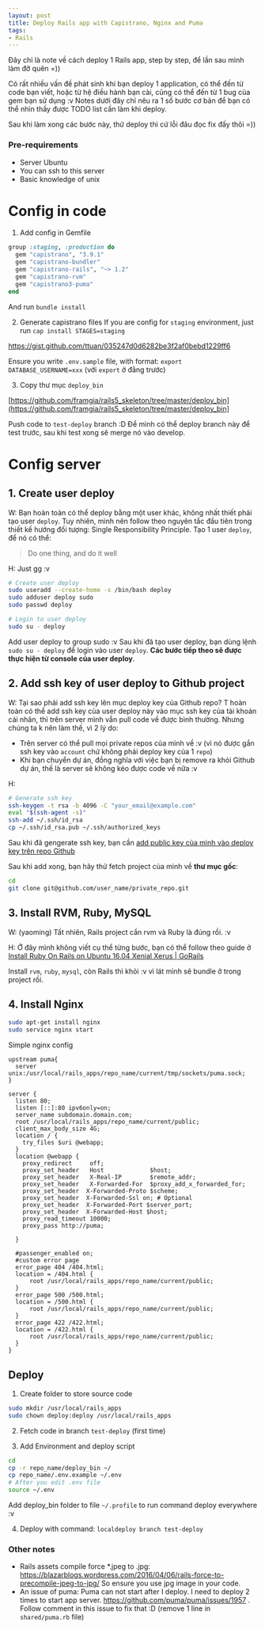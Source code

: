 ```yaml
---
layout: post
title: Deploy Rails app with Capistrano, Nginx and Puma
tags:
- Rails
---
```


Đây chỉ là note về cách deploy 1 Rails app, step by step, để lần sau mình làm đỡ quên =)) 

Có rất nhiều vấn đề phát sinh khi bạn deploy 1 application, có thể đến từ code bạn viết, hoặc từ hệ điều hành bạn cài, cũng có thể đến từ 1 bug của gem bạn sử dụng :v Notes dưới đây chỉ nêu ra 1 số bước cơ bản để bạn có thể nhìn thấy được TODO list cần làm khi deploy. 

Sau khi làm xong các bước này, thử deploy thì cứ lỗi đâu đọc fix đấy thôi =)) 

### Pre-requirements
* Server Ubuntu 
* You can ssh to this server
* Basic knowledge of unix

# Config in code

1. Add config in Gemfile

```ruby
group :staging, :production do
  gem "capistrano", "3.9.1"
  gem "capistrano-bundler"
  gem "capistrano-rails", "~> 1.2"
  gem "capistrano-rvm"
  gem "capistrano3-puma"
end
```

And run `bundle install`

2. Generate capistrano files
If you are config for `staging` environment, just run `cap install STAGES=staging`

https://gist.github.com/ttuan/035247d0d6282be3f2af0bebd1229ff6

Ensure you write `.env.sample` file, with format: `export DATABASE_USERNAME=xxx` (với `export` ở đằng trước)

3. Copy thư mục `deploy_bin`

[https://github.com/framgia/rails5_skeleton/tree/master/deploy_bin](https://github.com/framgia/rails5_skeleton/tree/master/deploy_bin]


Push code to `test-deploy` branch :D Để mình có thể deploy branch này để test trước, sau khi test xong sẽ merge nó vào develop.


# Config server

## 1. Create user deploy
W: Bạn hoàn toàn có thể deploy bằng một user khác, không nhất thiết phải tạo user `deploy`. Tuy nhiên, mình nên follow theo nguyên tắc đầu tiên trong thiết kế hướng đối tượng: Single Responsibility Principle. Tạo 1 user `deploy`, để nó có thể:

> Do one thing, and do it well

H: Just gg :v

```bash
# Create user deploy
sudo useradd --create-home -s /bin/bash deploy
sudo adduser deploy sudo
sudo passwd deploy

# Login to user deploy
sudo su - deploy
```

Add user deploy to group sudo :v 
Sau khi đã tạo user deploy, bạn dùng lệnh `sudo su - deploy` để login vào user `deploy`. **Các bước tiếp theo sẽ được thực hiện từ console của user deploy**.

## 2. Add ssh key of user deploy to Github project
W: Tại sao phải add ssh key lên mục deploy key của Github repo? T hoàn toàn có thể add ssh key của user deploy này vào mục ssh key của tài khoản cái nhân, thì trên server mình vẫn pull code về được bình thường. Nhưng chúng ta k nên làm thế, vì 2 lý do: 

* Trên server có thể pull mọi private repos của mình về :v (vì nó được gắn ssh key vào `account` chứ không phải deploy key của 1 `repo`) 
* Khi bạn chuyển dự án, đồng nghĩa với việc bạn bị remove ra khỏi Github dự án, thế là server sẽ không kéo được code về nữa :v 

H:

```bash
# Generate ssh key
ssh-keygen -t rsa -b 4096 -C "your_email@example.com"
eval "$(ssh-agent -s)"
ssh-add ~/.ssh/id_rsa
cp ~/.ssh/id_rsa.pub ~/.ssh/authorized_keys
```

Sau khi đã gengerate ssh key, bạn cần [add public key của mình vào deploy key trên repo Github](https://developer.github.com/v3/guides/managing-deploy-keys/#deploy-keys)

Sau khi add xong, bạn hãy thử fetch project của mình về **thư mục gốc**:

```bash
cd 
git clone git@github.com/user_name/private_repo.git
```

## 3. Install RVM, Ruby, MySQL
W: (yaoming) Tất nhiên, Rails project cần rvm và Ruby là đúng rồi. :v 

H: Ở đây mình không viết cụ thể từng bước, bạn có thể follow theo guide ở [Install Ruby On Rails on Ubuntu 16.04 Xenial Xerus \| GoRails](https://gorails.com/setup/ubuntu/16.04)

Install `rvm`, `ruby`, `mysql`, còn Rails thì khỏi :v vì lát mình sẽ bundle ở trong project rồi.

## 4. Install Nginx
```bash
sudo apt-get install nginx
sudo service nginx start
```

Simple nginx config

```
upstream puma{
  server unix:/usr/local/rails_apps/repo_name/current/tmp/sockets/puma.sock;
}

server {
  listen 80;
  listen [::]:80 ipv6only=on;
  server_name subdomain.domain.com;
  root /usr/local/rails_apps/repo_name/current/public;
  client_max_body_size 4G;
  location / {
    try_files $uri @webapp;
  }
  location @webapp {
    proxy_redirect     off;
    proxy_set_header   Host             $host;
    proxy_set_header   X-Real-IP        $remote_addr;
    proxy_set_header   X-Forwarded-For  $proxy_add_x_forwarded_for;
    proxy_set_header  X-Forwarded-Proto $scheme;
    proxy_set_header  X-Forwarded-Ssl on; # Optional
    proxy_set_header  X-Forwarded-Port $server_port;
    proxy_set_header  X-Forwarded-Host $host;
    proxy_read_timeout 10000;
    proxy_pass http://puma;

  }

  #passenger_enabled on;
  #custom error page
  error_page 404 /404.html;
  location = /404.html {
      root /usr/local/rails_apps/repo_name/current/public;
  }
  error_page 500 /500.html;
  location = /500.html {
      root /usr/local/rails_apps/repo_name/current/public;
  }
  error_page 422 /422.html;
  location = /422.html {
      root /usr/local/rails_apps/repo_name/current/public;
  }
}
```

## Deploy
1. Create folder to store source code

```bash
sudo mkdir /usr/local/rails_apps
sudo chown deploy:deploy /usr/local/rails_apps
```

2. Fetch code in branch `test-deploy` (first time)

3. Add Environment and deploy script

```bash
cd
cp -r repo_name/deploy_bin ~/
cp repo_name/.env.example ~/.env
# After you edit .env file
source ~/.env
```

Add deploy_bin folder to file `~/.profile` to run command deploy everywhere :v 

4. Deploy with command: `localdeploy branch test-deploy`

### Other notes
+ Rails assets compile force *.jpeg to .jpg: https://blazarblogs.wordpress.com/2016/04/06/rails-force-to-precompile-jpeg-to-jpg/ So ensure you use jpg image in your code. 
+ An issue of puma: Puma can not start after I deploy. I need to deploy 2 times to start app server. https://github.com/puma/puma/issues/1957 . Follow comment in this issue to fix that :D (remove 1 line in `shared/puma.rb` file)
